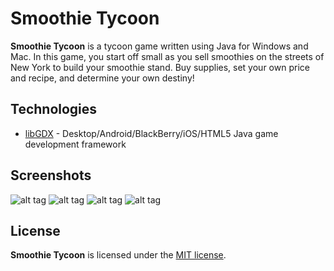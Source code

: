 # Smoothie Tycoon
**Smoothie Tycoon** is a tycoon game written using Java for Windows and Mac. In this game, you start off small as you sell smoothies on the streets of New York to build your smoothie stand. Buy supplies, set your own price and recipe, and determine your own destiny!

## Technologies
* [libGDX](https://libgdx.badlogicgames.com/) - Desktop/Android/BlackBerry/iOS/HTML5 Java game development framework

## Screenshots
![alt tag](http://i.imgur.com/tyRQtnP.png)
![alt tag](http://i.imgur.com/kMdLvvq.png)
![alt tag](http://i.imgur.com/Qe5mfOd.png)
![alt tag](http://i.imgur.com/hjv2AZe.png)

## License
**Smoothie Tycoon** is licensed under the [MIT license](LICENSE).
